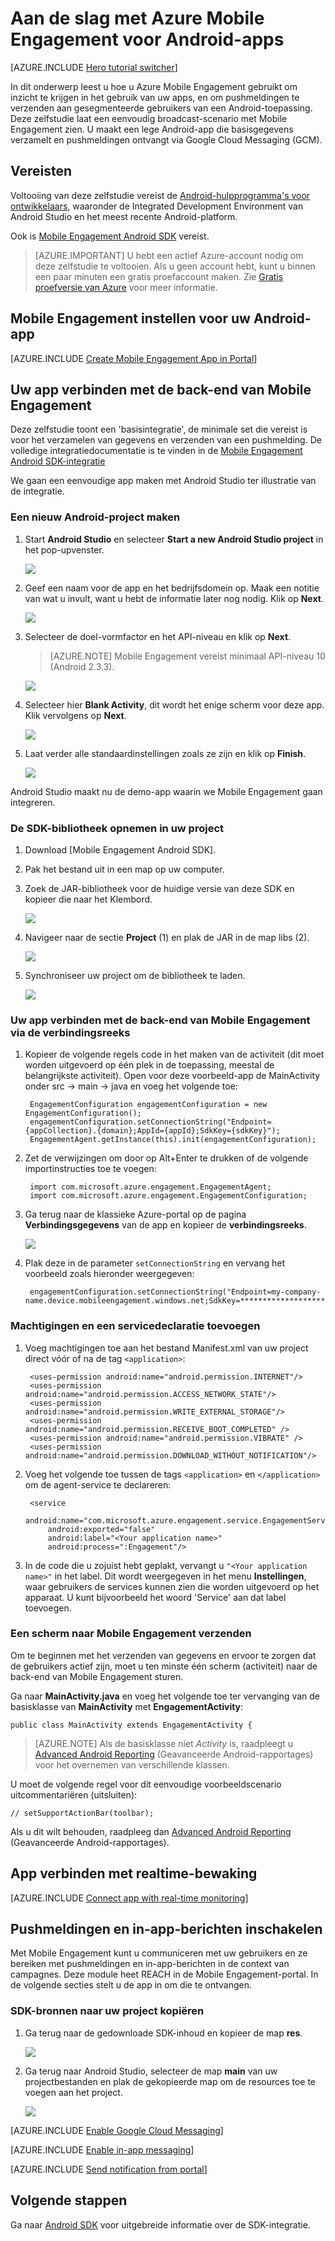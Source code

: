 <properties
    pageTitle="Aan de slag met Azure Mobile Engagement"
    description="Informatie over het gebruik van Azure Mobile Engagement met analyses en pushmeldingen voor Android-apps."
    services="mobile-engagement"
    documentationCenter="android"
    authors="piyushjo"
    manager="erikre"
    editor="" />

<tags
    ms.service="mobile-engagement"
    ms.workload="mobile"
    ms.tgt_pltfrm="mobile-android"
    ms.devlang="Java"
    ms.topic="hero-article"
    ms.date="05/12/2016"
    ms.author="piyushjo;ricksal" />

# Aan de slag met Azure Mobile Engagement voor Android-apps

[AZURE.INCLUDE [Hero tutorial switcher](../../includes/mobile-engagement-hero-tutorial-switcher.md)]

In dit onderwerp leest u hoe u Azure Mobile Engagement gebruikt om inzicht te krijgen in het gebruik van uw apps, en om pushmeldingen te verzenden aan gesegmenteerde gebruikers van een Android-toepassing.
Deze zelfstudie laat een eenvoudig broadcast-scenario met Mobile Engagement zien. U maakt een lege Android-app die basisgegevens verzamelt en pushmeldingen ontvangt via Google Cloud Messaging (GCM).

## Vereisten

Voltooiing van deze zelfstudie vereist de [Android-hulpprogramma's voor ontwikkelaars](https://developer.android.com/sdk/index.html), waaronder de Integrated Development Environment van Android Studio en het meest recente Android-platform.

Ook is [Mobile Engagement Android SDK](https://aka.ms/vq9mfn) vereist.

> [AZURE.IMPORTANT] U hebt een actief Azure-account nodig om deze zelfstudie te voltooien. Als u geen account hebt, kunt u binnen een paar minuten een gratis proefaccount maken. Zie [Gratis proefversie van Azure](https://azure.microsoft.com/pricing/free-trial/?WT.mc_id=A0E0E5C02&amp;returnurl=http%3A%2F%2Fazure.microsoft.com%2Fen-us%2Fdocumentation%2Farticles%2Fmobile-engagement-android-get-started) voor meer informatie.

## Mobile Engagement instellen voor uw Android-app

[AZURE.INCLUDE [Create Mobile Engagement App in Portal](../../includes/mobile-engagement-create-app-in-portal.md)]

## Uw app verbinden met de back-end van Mobile Engagement

Deze zelfstudie toont een 'basisintegratie', de minimale set die vereist is voor het verzamelen van gegevens en verzenden van een pushmelding. De volledige integratiedocumentatie is te vinden in de [Mobile Engagement Android SDK-integratie](mobile-engagement-android-sdk-overview.md)

We gaan een eenvoudige app maken met Android Studio ter illustratie van de integratie.

### Een nieuw Android-project maken

1. Start **Android Studio** en selecteer **Start a new Android Studio project** in het pop-upvenster.

    ![][1]

2. Geef een naam voor de app en het bedrijfsdomein op. Maak een notitie van wat u invult, want u hebt de informatie later nog nodig. Klik op **Next**.

    ![][2]

3. Selecteer de doel-vormfactor en het API-niveau en klik op **Next**.

    >[AZURE.NOTE] Mobile Engagement vereist minimaal API-niveau 10 (Android 2.3.3).

    ![][3]

4. Selecteer hier **Blank Activity**, dit wordt het enige scherm voor deze app. Klik vervolgens op **Next**.

    ![][4]

5. Laat verder alle standaardinstellingen zoals ze zijn en klik op **Finish**.

    ![][5]

Android Studio maakt nu de demo-app waarin we Mobile Engagement gaan integreren.

### De SDK-bibliotheek opnemen in uw project

1. Download [Mobile Engagement Android SDK].
2. Pak het bestand uit in een map op uw computer.
3. Zoek de JAR-bibliotheek voor de huidige versie van deze SDK en kopieer die naar het Klembord.

      ![][6]

4. Navigeer naar de sectie **Project** (1) en plak de JAR in de map libs (2).

      ![][7]

5. Synchroniseer uw project om de bibliotheek te laden.

      ![][8]

### Uw app verbinden met de back-end van Mobile Engagement via de verbindingsreeks

1. Kopieer de volgende regels code in het maken van de activiteit (dit moet worden uitgevoerd op één plek in de toepassing, meestal de belangrijkste activiteit). Open voor deze voorbeeld-app de MainActivity onder src -> main -> java en voeg het volgende toe:

        EngagementConfiguration engagementConfiguration = new EngagementConfiguration();
        engagementConfiguration.setConnectionString("Endpoint={appCollection}.{domain};AppId={appId};SdkKey={sdkKey}");
        EngagementAgent.getInstance(this).init(engagementConfiguration);

2. Zet de verwijzingen om door op Alt+Enter te drukken of de volgende importinstructies toe te voegen:

        import com.microsoft.azure.engagement.EngagementAgent;
        import com.microsoft.azure.engagement.EngagementConfiguration;

3. Ga terug naar de klassieke Azure-portal op de pagina **Verbindingsgegevens** van de app en kopieer de **verbindingsreeks**.

      ![][9]

4. Plak deze in de parameter `setConnectionString` en vervang het voorbeeld zoals hieronder weergegeven:

        engagementConfiguration.setConnectionString("Endpoint=my-company-name.device.mobileengagement.windows.net;SdkKey=********************;AppId=*********");

### Machtigingen en een servicedeclaratie toevoegen

1. Voeg machtigingen toe aan het bestand Manifest.xml van uw project direct vóór of na de tag `<application>`:

        <uses-permission android:name="android.permission.INTERNET"/>
        <uses-permission android:name="android.permission.ACCESS_NETWORK_STATE"/>
        <uses-permission android:name="android.permission.WRITE_EXTERNAL_STORAGE"/>
        <uses-permission android:name="android.permission.RECEIVE_BOOT_COMPLETED" />
        <uses-permission android:name="android.permission.VIBRATE" />
        <uses-permission android:name="android.permission.DOWNLOAD_WITHOUT_NOTIFICATION"/>

2. Voeg het volgende toe tussen de tags `<application>` en `</application>` om de agent-service te declareren:

        <service
            android:name="com.microsoft.azure.engagement.service.EngagementService"
            android:exported="false"
            android:label="<Your application name>"
            android:process=":Engagement"/>

3. In de code die u zojuist hebt geplakt, vervangt u `"<Your application name>"` in het label. Dit wordt weergegeven in het menu **Instellingen**, waar gebruikers de services kunnen zien die worden uitgevoerd op het apparaat. U kunt bijvoorbeeld het woord 'Service' aan dat label toevoegen.

### Een scherm naar Mobile Engagement verzenden

Om te beginnen met het verzenden van gegevens en ervoor te zorgen dat de gebruikers actief zijn, moet u ten minste één scherm (activiteit) naar de back-end van Mobile Engagement sturen.

Ga naar **MainActivity.java** en voeg het volgende toe ter vervanging van de basisklasse van **MainActivity** met **EngagementActivity**:

    public class MainActivity extends EngagementActivity {

> [AZURE.NOTE] Als de basisklasse niet *Activity* is, raadpleegt u [Advanced Android Reporting](mobile-engagement-android-advanced-reporting.md#modifying-your-codeactivitycode-classes) (Geavanceerde Android-rapportages) voor het overnemen van verschillende klassen.


U moet de volgende regel voor dit eenvoudige voorbeeldscenario uitcommentariëren (uitsluiten):

    // setSupportActionBar(toolbar);

Als u dit wilt behouden, raadpleeg dan [Advanced Android Reporting](mobile-engagement-android-advanced-reporting.md#modifying-your-codeactivitycode-classes)  (Geavanceerde Android-rapportages).

## App verbinden met realtime-bewaking

[AZURE.INCLUDE [Connect app with real-time monitoring](../../includes/mobile-engagement-connect-app-with-monitor.md)]

## Pushmeldingen en in-app-berichten inschakelen

Met Mobile Engagement kunt u communiceren met uw gebruikers en ze bereiken met pushmeldingen en in-app-berichten in de context van campagnes. Deze module heet REACH in de Mobile Engagement-portal.
In de volgende secties stelt u de app in om die te ontvangen.

### SDK-bronnen naar uw project kopiëren

1. Ga terug naar de gedownloade SDK-inhoud en kopieer de map **res**.

    ![][10]

2. Ga terug naar Android Studio, selecteer de map **main** van uw projectbestanden en plak de gekopieerde map om de resources toe te voegen aan het project.

    ![][11]

[AZURE.INCLUDE [Enable Google Cloud Messaging](../../includes/mobile-engagement-enable-google-cloud-messaging.md)]

[AZURE.INCLUDE [Enable in-app messaging](../../includes/mobile-engagement-android-send-push.md)]

[AZURE.INCLUDE [Send notification from portal](../../includes/mobile-engagement-android-send-push-from-portal.md)]

## Volgende stappen

Ga naar [Android SDK](mobile-engagement-android-sdk-overview.md) voor uitgebreide informatie over de SDK-integratie.

<!-- Images. -->
[1]: ./media/mobile-engagement-android-get-started/android-studio-new-project.png
[2]: ./media/mobile-engagement-android-get-started/android-studio-project-props.png
[3]: ./media/mobile-engagement-android-get-started/android-studio-project-props2.png
[4]: ./media/mobile-engagement-android-get-started/android-studio-add-activity.png
[5]: ./media/mobile-engagement-android-get-started/android-studio-activity-name.png
[6]: ./media/mobile-engagement-android-get-started/sdk-content.png
[7]: ./media/mobile-engagement-android-get-started/paste-jar.png
[8]: ./media/mobile-engagement-android-get-started/sync-project.png
[9]: ./media/mobile-engagement-android-get-started/app-connection-info-page.png
[10]: ./media/mobile-engagement-android-get-started/copy-resources.png
[11]: ./media/mobile-engagement-android-get-started/paste-resources.png



<!--HONumber=Jun16_HO2-->


